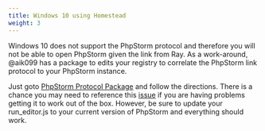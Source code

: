 ```yaml
---
title: Windows 10 using Homestead
weight: 3
---
```


Windows 10 does not support the PhpStorm protocol and therefore you will not be able to open PhpStorm given the link from Ray. 
As a work-around, @aik099 has a package to edits your registry to correlate the PhpStorm link protocol to your PhpStorm instance. 

Just goto [PhpStorm Protocol Package](https://github.com/aik099/PhpStormProtocol) and follow the directions. There is a 
chance you may need to reference this [issue](https://github.com/aik099/PhpStormProtocol/issues/32) if you are having 
problems getting it to work out of the box. However, be sure to update your run_editor.js to your current version of PhpStorm and everything should work.
